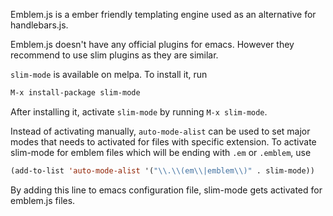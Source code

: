 <!--
.. title: emblem-mode for Emacs
.. slug: emblem-mode-for-emacs
.. date: 2016-07-25 17:32:35 UTC
.. tags: emblem, slim-mode, til
.. category: programming
.. link:
.. description: How write emblem code in emacs?
.. type: text
-->


Emblem.js is a ember friendly templating engine used as an alternative for handlebars.js.

Emblem.js doesn't have any official plugins for emacs. However they recommend to use slim plugins as they are similar.

`slim-mode` is available on melpa. To install it, run

```el
M-x install-package slim-mode
```

After installing it, activate `slim-mode` by running `M-x slim-mode`.

Instead of activating manually, `auto-mode-alist` can be used to set major modes that needs to activated for files with specific extension. To activate slim-mode for emblem files which will be ending with `.em` or `.emblem`, use

```lisp
(add-to-list 'auto-mode-alist '("\\.\\(em\\|emblem\\)" . slim-mode))
```

By adding this line to emacs configuration file, slim-mode gets activated for emblem.js files.
